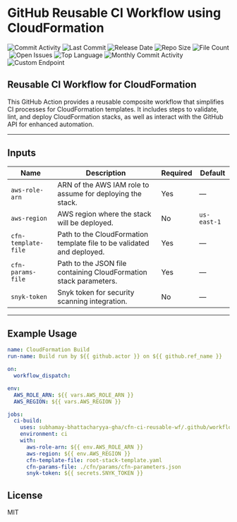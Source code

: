 # GitHub Reusable CI Workflow using CloudFormation

![Commit Activity](https://img.shields.io/github/commit-activity/t/subhamay-bhattacharyya-gha/cfn-ci-reusable-wf)&nbsp;![Last Commit](https://img.shields.io/github/last-commit/subhamay-bhattacharyya-gha/cfn-ci-reusable-wf)&nbsp;![Release Date](https://img.shields.io/github/release-date/subhamay-bhattacharyya-gha/cfn-ci-reusable-wf)&nbsp;![Repo Size](https://img.shields.io/github/repo-size/subhamay-bhattacharyya-gha/cfn-ci-reusable-wf)&nbsp;![File Count](https://img.shields.io/github/directory-file-count/subhamay-bhattacharyya-gha/cfn-ci-reusable-wf)&nbsp;![Open Issues](https://img.shields.io/github/issues/subhamay-bhattacharyya-gha/cfn-ci-reusable-wf)&nbsp;![Top Language](https://img.shields.io/github/languages/top/subhamay-bhattacharyya-gha/cfn-ci-reusable-wf)&nbsp;![Monthly Commit Activity](https://img.shields.io/github/commit-activity/m/subhamay-bhattacharyya-gha/cfn-ci-reusable-wf)&nbsp;![Custom Endpoint](https://img.shields.io/endpoint?url=https://gist.githubusercontent.com/bsubhamay/137270a1d412786fd1bae6d4f1a32e9b/raw/cfn-ci-reusable-wf.json?)

## Reusable CI Workflow for CloudFormation

This GitHub Action provides a reusable composite workflow that simplifies CI processes for CloudFormation templates. It includes steps to validate, lint, and deploy CloudFormation stacks, as well as interact with the GitHub API for enhanced automation.

---

## Inputs

| Name                | Description                                                                 | Required | Default        |
|---------------------|-----------------------------------------------------------------------------|----------|----------------|
| `aws-role-arn`      | ARN of the AWS IAM role to assume for deploying the stack.                  | Yes      | —              |
| `aws-region`        | AWS region where the stack will be deployed.                                | No       | `us-east-1`    |
| `cfn-template-file` | Path to the CloudFormation template file to be validated and deployed.      | Yes      | —              |
| `cfn-params-file`   | Path to the JSON file containing CloudFormation stack parameters.           | Yes      | —              |
| `snyk-token`        | Snyk token for security scanning integration.                               | No       | —              |

---

## Example Usage

```yaml
name: CloudFormation Build
run-name: Build run by ${{ github.actor }} on ${{ github.ref_name }}

on:
  workflow_dispatch:

env:
  AWS_ROLE_ARN: ${{ vars.AWS_ROLE_ARN }}
  AWS_REGION: ${{ vars.AWS_REGION }}

jobs:
  ci-build:
    uses: subhamay-bhattacharyya-gha/cfn-ci-reusable-wf/.github/workflows/ci.yaml@main
    environment: ci
    with:
      aws-role-arn: ${{ env.AWS_ROLE_ARN }}
      aws-region: ${{ env.AWS_REGION }}
      cfn-template-file: root-stack-template.yaml
      cfn-params-file: ./cfn/params/cfn-parameters.json
      snyk-token: ${{ secrets.SNYK_TOKEN }}

```

## License

MIT
